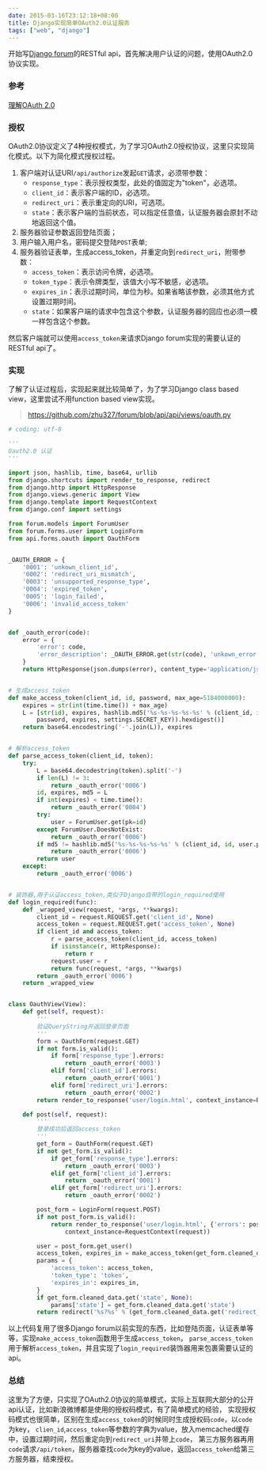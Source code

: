 ```yaml
---
date: 2015-03-16T23:12:18+08:00
title: Django实现简单OAuth2.0认证服务
tags: ["web", "django"]
---
```


开始写[Django forum](https://github.com/zhu327/forum)的RESTful api，首先解决用户认证的问题，使用OAuth2.0协议实现。

### 参考

[理解OAuth 2.0](http://www.ruanyifeng.com/blog/2014/05/oauth_2_0.html)

### 授权

OAuth2.0协议定义了4种授权模式，为了学习OAuth2.0授权协议，这里只实现简化模式。以下为简化模式授权过程。

1. 客户端对认证URI`/api/authorize`发起`GET`请求，必须带参数：
   * `response_type`：表示授权类型，此处的值固定为"token"，必选项。
   * `client_id`：表示客户端的ID，必选项。
   * `redirect_uri`：表示重定向的URI，可选项。
   * `state`：表示客户端的当前状态，可以指定任意值，认证服务器会原封不动地返回这个值。
2. 服务器验证参数返回登陆页面；
3. 用户输入用户名，密码提交登陆`POST`表单;
4. 服务器验证表单，生成access_token，并重定向到`redirect_uri`，附带参数：
   * `access_token`：表示访问令牌，必选项。
   * `token_type`：表示令牌类型，该值大小写不敏感，必选项。
   * `expires_in`：表示过期时间，单位为秒。如果省略该参数，必须其他方式设置过期时间。
   * `state`：如果客户端的请求中包含这个参数，认证服务器的回应也必须一模一样包含这个参数。

然后客户端就可以使用`access_token`来请求Django forum实现的需要认证的RESTful api了。

### 实现

了解了认证过程后，实现起来就比较简单了，为了学习Django class based view，这里尝试不用function based view实现。

> <https://github.com/zhu327/forum/blob/api/api/views/oauth.py>

```python
# coding: utf-8

'''
Oauth2.0 认证
'''

import json, hashlib, time, base64, urllib
from django.shortcuts import render_to_response, redirect
from django.http import HttpResponse
from django.views.generic import View
from django.template import RequestContext
from django.conf import settings

from forum.models import ForumUser
from forum.forms.user import LoginForm
from api.forms.oauth import OauthForm


_OAUTH_ERROR = {
    '0001': 'unkown_client_id',
    '0002': 'redirect_uri_mismatch',
    '0003': 'unsupported_response_type',
    '0004': 'expired_token',
    '0005': 'login_failed',
    '0006': 'invalid_access_token'
}


def _oauth_error(code):
    error = {
        'error': code,
        'error_description': _OAUTH_ERROR.get(str(code), 'unkown_error')
    }
    return HttpResponse(json.dumps(error), content_type='application/json')


# 生成access_token
def make_access_token(client_id, id, password, max_age=5184000000):
    expires = str(int(time.time()) + max_age)
    L = [str(id), expires, hashlib.md5('%s-%s-%s-%s-%s' % (client_id, id,\
        password, expires, settings.SECRET_KEY)).hexdigest()]
    return base64.encodestring('-'.join(L)), expires


# 解析access_token
def parse_access_token(client_id, token):
    try:
        L = base64.decodestring(token).split('-')
        if len(L) != 3:
            return _oauth_error('0006')
        id, expires, md5 = L
        if int(expires) < time.time():
            return _oauth_error('0004')
        try:
            user = ForumUser.get(pk=id)
        except ForumUser.DoesNotExist:
            return _oauth_error('0006')
        if md5 != hashlib.md5('%s-%s-%s-%s-%s' % (client_id, id, user.password, expires, settings.SECRET_KEY)).hexdigest():
            return _oauth_error('0006')
        return user
    except:
        return _oauth_error('0006')


# 装饰器,用于认证access_token,类似于Django自带的login_required使用
def login_required(func):
    def _wrapped_view(request, *args, **kwargs):
        client_id = request.REQUEST.get('client_id', None)
        access_token = request.REQUEST.get('access_token', None)
        if client_id and access_token:
            r = parse_access_token(client_id, access_token)
            if isinstance(r, HttpResponse):
                return r
            request.user = r
            return func(request, *args, **kwargs)
        return _oauth_error('0006')
    return _wrapped_view


class OauthView(View):
    def get(self, request):
        '''
        验证QueryString并返回登录页面
        '''
        form = OauthForm(request.GET)
        if not form.is_valid():
            if form['response_type'].errors:
                return _oauth_error('0003')
            elif form['client_id'].errors:
                return _oauth_error('0001')
            elif form['redirect_uri'].errors:
                return _oauth_error('0002')
        return render_to_response('user/login.html', context_instance=RequestContext(request))

    def post(self, request):
        '''
        登录成功后返回access_token
        '''
        get_form = OauthForm(request.GET)
        if not get_form.is_valid():
            if get_form['response_type'].errors:
                return _oauth_error('0003')
            elif get_form['client_id'].errors:
                return _oauth_error('0001')
            elif get_form['redirect_uri'].errors:
                return _oauth_error('0002')

        post_form = LoginForm(request.POST)
        if not post_form.is_valid():
            return render_to_response('user/login.html', {'errors': post_form.errors},\
                context_instance=RequestContext(request))

        user = post_form.get_user()
        access_token, expires_in = make_access_token(get_form.cleaned_data.get('client_id'), user.id, user.password)
        params = {
            'access_token': access_token,
            'token_type': 'token',
            'expires_in': expires_in,
        }
        if get_form.cleaned_data.get('state', None):
            params['state'] = get_form.cleaned_data.get('state')
        return redirect('%s?%s' % (get_form.cleaned_data.get('redirect_uri'), urllib.urlencode(params)))
```

以上代码复用了很多Django forum以前实现的东西，比如登陆页面，认证表单等等，实现`make_access_token`函数用于生成`access_token`，
`parse_access_token`用于解析`access_token`，并且实现了`login_required`装饰器用来包裹需要认证的api。

### 总结

这里为了方便，只实现了OAuth2.0协议的简单模式，实际上互联网大部分的公开api认证，比如新浪微博都是使用的授权码模式，有了简单模式的经验，
实现授权码模式也很简单，区别在生成`access_token`的时候同时生成授权码`code`，以`code`为key，
`clien_id`,`access_token`等参数的字典为value，放入memcached缓存中，设置过期时间，然后重定向到`redirect_uri`并带上`code`，
第三方服务器再用`code`请求`/api/token`，服务器查找`code`为key的value，返回`access_token`给第三方服务器，结束授权。
